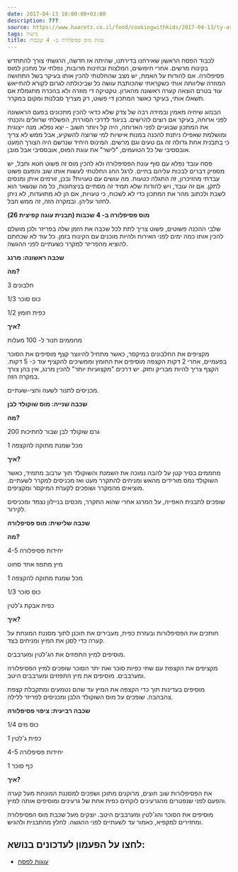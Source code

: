 ```yaml
---
date: 2017-04-13 10:00:00+03:00
description: ???
source: https://www.haaretz.co.il/food/cookingwithkids/2017-04-13/ty-article/0000017f-f8a5-d318-afff-fbe7f2d00000
tags: בישול
title: עוגת מוס פסיפלורה ב- 4 שכבות
---
```


לכבוד הפסח הראשון שאירחנו בדירתנו, שהיתה אז חדשה, הרגשתי צורך להתחדש בקינוח מרשים. אחרי חיפושים, המלצות ובחינות מרובות, נפלתי על מתכון למוס פסיפלורה. אם להודות על האמת, יש מצב שהחלטתי להכין אותו בעיקר בשל התחושה המוזרה שליוותה אותי כשקראתי שהכותבת עושה כל שביכולתה לגרום לקורא להתייאש עוד בטרם הוצאה קערה ראשונה מהארון. טקטיקה די מוזרה ולא בהכרח מתגמלת אם תשאלו אותי, בעיקר כאשר המתכון די פשוט, רק מצריך סבלנות ומקום במקרר.

הבנזוג שיחיה מאמין ובמידה רבה של צדק שלא כדאי להכין מתכונים בפעם הראשונה לפני ארוחה, בעיקר אם רוצים להרשים. בניגוד לדרכי הסוררת, הפשלתי שרוולים והכנתי את המתכון שבועיים לפני הארוחה, היה קל ויותר חשוב - יצא נפלא. מנה ייצוגית ומושלמת שאפילו ניתנת להכנה במנות אישיות למי שרוצה להשקיע, אבל ממש לא צריך כי בתבנית אחת גדולה זה גם טעים וגם מרשים. המינוס היחיד שנרשם היה הצורך המעט אובססיבי של כל הטועמים, "לישר" את עוגת המוס, אובססיבי אבל מובן.

פסח עובד נפלא עם סוף עונת הפסיפלורה ולא להכין מוס זה פשוט חטא וחבל, יש מספיק דברים לבכות עליהם בחיים. לרגל החג החלטתי לעשות אותו שוב והפעם פשוט עבדתי מהזיכרון, זה התגלה כטעות. מה עושים עם טעויות? ובכן, זורמים איתן ומנסים לתקן. אם זה עובד, ויש להודות שלא תמיד זה מסתיים בניצחונות, כל מה שנשאר הוא לשבת ולכתוב מהר את המתכון כדי לא לשכוח, כי טעויות, אם הן לא מתועדות, לא ניתן לחזור עליהן. ובמקרה הזה, זה ממש חבל.

**מוס פסיפלורה ב- 4 שכבות (תבנית עוגה קפיצית 26)** 

שלבי ההכנה פשוטים, פשוט צריך לתת לכל שכבה את הזמן שלה בפריזר ולכן מושלם להכין אותו כמה ימים לפני האירוח ולהיות מוכנים עם הקינוח בזמן. כל עוד לא שכחתם להוציא מהפריזר למקרר כשעתיים לפני ההגשה.

**שכבה ראשונה: מרנג**

**מה?**

3 חלבונים

1/3 כוס סוכר

1/2 כפית חומץ

**איך?**

מחממים תנור ל- 100 מעלות

מקציפים את החלבונים במיקסר, כאשר מתחיל להיווצר קצף מוסיפים את הסוכר בפעמיים, אחרי 2 דקות הקצפה מוסיפים את החומץ וממשיכים להקציף עוד כ- 5 דקות. הקצף צריך להיות מבריק וחזק. יש דרכים "מקצועיות יותר" להכין מרנג, אין בהן צורך במקרה הזה.

מכניסים לתנור לשעה וחצי-שעתיים.

**שכבה שנייה: מוס שוקולד לבן**

**מה?**

200 גרם שוקולד לבן שבור לחתיכות

1 מכל שמנת מתוקה להקצפה

**איך?**

מחממים בסיר קטן על להבה נמוכה את השמנת והשוקולד תוך ערבוב מתמיד, כאשר השוקולד נמס מורידים מהאש ומניחים להתקרר מעט ואז מכניסים למקרר לשעתיים. מוציאים מהמקרר ושופכים לקערת המיקסר ומקציפים.

שופכים לתבנית האפייה, על המרנג אחרי שהוא התקרר, מכסים בניילון נצמד ומכניסים לקירור.

**שכבה שלישית: מוס פסיפלורה**

**מה?**

4-5 יחידות פסיפלורה

מיץ מתפוז אחד סחוט

1 מכל שמנת מתוקה להקצפה

1/3 כוס סוכר

כפית אבקת ג'לטין

**איך?**

חותכים את הפסיפלורות ובעזרת כפית, מעבירים את תוכנן לתוך מסננת המונחת על קערה כדי לסנן את המיץ ומניחים בצד.

מוסיפים למיץ התפוזים את הג'לטין ומערבבים.

מקציפים את הקצפת עם שתי כפיות סוכר ואת יתר הסוכר שופכים למיץ הפסיפלורה ומערבבים. מוסיפים את מיץ התפוזים ומערבבים היטב.

מוסיפים בעדינות תוך כדי הקצפה את המיץ עד שהם נטמעים ומתקבלת קצפת צהבהבה. שופכים על מוס השוקולד הלבן ומכניסים לפריזר ללילה.

**שכבה רביעית: ציפוי פסיפלורה**

1/4 כוס מים

1 כפית ג'לטין

4-5 יחידות פסיפלורה

1 כף סוכר

**איך?**

את הפסיפלורות שוב חוצים, מרוקנים מתוכן ושפכים למסננת המונחת מעל קערה והפעם לפני שנפטרים מהגרעינים לוקחים כפית אחת של גרעינים ומוסיפים אותה למיץ.

מוסיפים את הסוכר והג'לטין ומערבבים היטב. יוצקים מעל שכבת מוס הפסיפלורה ומחזירים למקפיא, כאמור עד לשעתיים לפני ההגשה. לחלץ מהתבנית ולהגיש.

לחצו על הפעמון לעדכונים בנושא:
------------------------------

* [עוגות לפסח](/ty-tag/passover-cakes-0000017f-da28-d718-a5ff-faac12e50000)